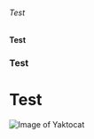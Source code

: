 ###### Test
#### Test
### Test
# Test

![Image of Yaktocat](https://octodex.github.com/images/yaktocat.png)

